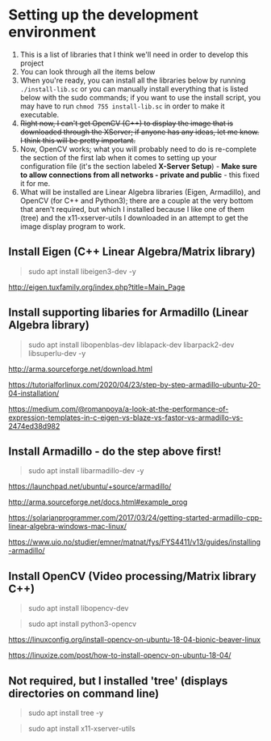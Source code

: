 # Setting up the development environment
1. This is a list of libraries that I think we'll need in order to develop this project
2. You can look through all the items below
3. When you're ready, you can install all the libraries below by running `./install-lib.sc` or you can manually install everything that is listed below with the sudo commands; if you want to use the install script, you may have to run `chmod 755 install-lib.sc` in order to make it executable.
4. ~~Right now, I can't get OpenCV (C++) to display the image that is downloaded through the XServer; if anyone has any ideas, let me know. I think this will be pretty important.~~
4. Now, OpenCV works; what you will probably need to do is re-complete the section of the first lab when it comes to setting up your configuration file (it's the section labeled **X-Server Setup**) - **Make sure to allow connections from all networks - private and public** - this fixed it for me.
5. What will be installed are Linear Algebra libraries (Eigen, Armadillo), and OpenCV (for C++ and Python3); there are a couple at the very bottom that aren't required, but which I installed because I like one of them (tree) and the x11-xserver-utils I downloaded in an attempt to get the image display program to work. 

## Install Eigen (C++ Linear Algebra/Matrix library)
> sudo apt install libeigen3-dev -y

http://eigen.tuxfamily.org/index.php?title=Main_Page

## Install supporting libaries for Armadillo (Linear Algebra library)
> sudo apt install libopenblas-dev liblapack-dev libarpack2-dev libsuperlu-dev -y

http://arma.sourceforge.net/download.html

https://tutorialforlinux.com/2020/04/23/step-by-step-armadillo-ubuntu-20-04-installation/

https://medium.com/@romanpoya/a-look-at-the-performance-of-expression-templates-in-c-eigen-vs-blaze-vs-fastor-vs-armadillo-vs-2474ed38d982

## Install Armadillo - do the step above first!
> sudo apt install libarmadillo-dev -y

https://launchpad.net/ubuntu/+source/armadillo/

http://arma.sourceforge.net/docs.html#example_prog

https://solarianprogrammer.com/2017/03/24/getting-started-armadillo-cpp-linear-algebra-windows-mac-linux/

https://www.uio.no/studier/emner/matnat/fys/FYS4411/v13/guides/installing-armadillo/

## Install OpenCV (Video processing/Matrix library C++)
> sudo apt install libopencv-dev

> sudo apt install python3-opencv

https://linuxconfig.org/install-opencv-on-ubuntu-18-04-bionic-beaver-linux

https://linuxize.com/post/how-to-install-opencv-on-ubuntu-18-04/

## Not required, but I installed 'tree' (displays directories on command line)
> sudo apt install tree -y

> sudo apt install x11-xserver-utils
